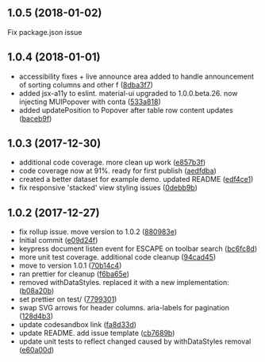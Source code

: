 <a name="1.0.5"></a>
## 1.0.5 (2018-01-02)

Fix package.json issue

<a name="1.0.4"></a>
## 1.0.4 (2018-01-01)

* accessibility fixes + live announce area added to handle announcement of sorting columns and other f ([8dba3f7](https://github.com/gregnb/mui-datatables/commit/8dba3f7))
* added jsx-a11y to eslint. material-ui upgraded to 1.0.0.beta.26. now injecting MUIPopover with conta ([533a818](https://github.com/gregnb/mui-datatables/commit/533a818))
* added updatePosition to Popover after table row content updates ([baceb9f](https://github.com/gregnb/mui-datatables/commit/baceb9f))

<a name="1.0.3"></a>
## 1.0.3 (2017-12-30)

* additional code coverage. more clean up work ([e857b3f](https://github.com/gregnb/mui-datatables/commit/e857b3f))
* code coverage now at 91%. ready for first publish ([aedfdba](https://github.com/gregnb/mui-datatables/commit/aedfdba))
* created a better dataset for example demo. updated README ([edf4ce1](https://github.com/gregnb/mui-datatables/commit/edf4ce1))
* fix responsive 'stacked' view styling issues ([0debb9b](https://github.com/gregnb/mui-datatables/commit/0debb9b))

<a name="1.0.2"></a>
## 1.0.2 (2017-12-27)

* fix rollup issue. move version to 1.0.2 ([880983e](https://github.com/gregnb/mui-datatables/commit/880983e))
* Initial commit ([e09d24f](https://github.com/gregnb/mui-datatables/commit/e09d24f))
* keypress document listen event for ESCAPE on toolbar search ([bc6fc8d](https://github.com/gregnb/mui-datatables/commit/bc6fc8d))
* more unit test coverage. additional code cleanup ([94cad45](https://github.com/gregnb/mui-datatables/commit/94cad45))
* move to version 1.0.1 ([70b14c4](https://github.com/gregnb/mui-datatables/commit/70b14c4))
* ran prettier for cleanup ([f6ba65e](https://github.com/gregnb/mui-datatables/commit/f6ba65e))
* removed withDataStyles. replaced it with a new implementation: <DataStyles> ([b08a20b](https://github.com/gregnb/mui-datatables/commit/b08a20b))
* set prettier on test/ ([7799301](https://github.com/gregnb/mui-datatables/commit/7799301))
* swap SVG arrows for header columns. aria-labels for pagination ([128d4b3](https://github.com/gregnb/mui-datatables/commit/128d4b3))
* update codesandbox link ([fa8d33d](https://github.com/gregnb/mui-datatables/commit/fa8d33d))
* update README. add issue template ([cb7689b](https://github.com/gregnb/mui-datatables/commit/cb7689b))
* update unit tests to reflect changed caused by withDataStyles removal ([e60a00d](https://github.com/gregnb/mui-datatables/commit/e60a00d))



